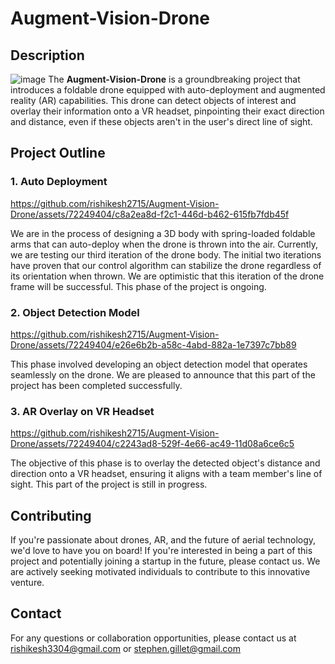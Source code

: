# Augment-Vision-Drone

## Description
![image](https://github.com/rishikesh2715/Augment-Vision-Drone/assets/72249404/dcc06c8b-52a7-43ae-9d82-a8fef891ab46)
The **Augment-Vision-Drone** is a groundbreaking project that introduces a foldable drone equipped with auto-deployment and augmented reality (AR) capabilities. This drone can detect objects of interest and overlay their information onto a VR headset, pinpointing their exact direction and distance, even if these objects aren't in the user's direct line of sight.

## Project Outline

### 1. Auto Deployment
https://github.com/rishikesh2715/Augment-Vision-Drone/assets/72249404/c8a2ea8d-f2c1-446d-b462-615fb7fdb45f

We are in the process of designing a 3D body with spring-loaded foldable arms that can auto-deploy when the drone is thrown into the air. Currently, we are testing our third iteration of the drone body. The initial two iterations have proven that our control algorithm can stabilize the drone regardless of its orientation when thrown. We are optimistic that this iteration of the drone frame will be successful. This phase of the project is ongoing.

### 2. Object Detection Model
https://github.com/rishikesh2715/Augment-Vision-Drone/assets/72249404/e26e6b2b-a58c-4abd-882a-1e7397c7bb89

This phase involved developing an object detection model that operates seamlessly on the drone. We are pleased to announce that this part of the project has been completed successfully.

### 3. AR Overlay on VR Headset

https://github.com/rishikesh2715/Augment-Vision-Drone/assets/72249404/c2243ad8-529f-4e66-ac49-11d08a6ce6c5

The objective of this phase is to overlay the detected object's distance and direction onto a VR headset, ensuring it aligns with a team member's line of sight. This part of the project is still in progress.

## Contributing
If you're passionate about drones, AR, and the future of aerial technology, we'd love to have you on board! If you're interested in being a part of this project and potentially joining a startup in the future, please contact us. We are actively seeking motivated individuals to contribute to this innovative venture.

## Contact

For any questions or collaboration opportunities, please contact us at rishikesh3304@gmail.com or stephen.gillet@gmail.com


